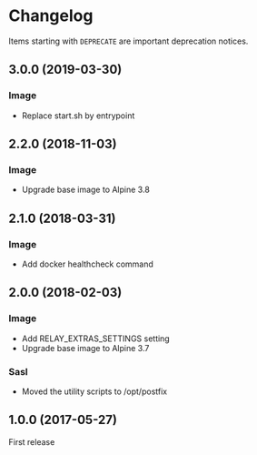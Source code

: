 # Changelog

Items starting with `DEPRECATE` are important deprecation notices.

## 3.0.0 (2019-03-30)

### Image

- Replace start.sh by entrypoint

## 2.2.0 (2018-11-03)

### Image

+ Upgrade base image to Alpine 3.8

## 2.1.0 (2018-03-31)

### Image

+ Add docker healthcheck command

## 2.0.0 (2018-02-03)

### Image

+ Add RELAY_EXTRAS_SETTINGS setting
+ Upgrade base image to Alpine 3.7

### Sasl

* Moved the utility scripts to /opt/postfix

## 1.0.0 (2017-05-27)

First release

